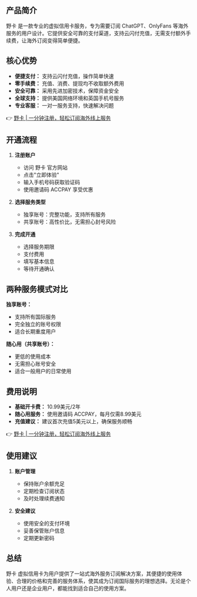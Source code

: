## **产品简介**

野卡 是一款专业的虚拟信用卡服务，专为需要订阅 ChatGPT、OnlyFans 等海外服务的用户设计。它提供安全可靠的支付渠道，支持云闪付充值，无需支付额外手续费，让海外订阅变得简单便捷。

## **核心优势**

- **便捷支付：** 支持云闪付充值，操作简单快速
- **零手续费：** 充值、消费、提现均不收取额外费用
- **安全可靠：** 采用先进加密技术，保障资金安全
- **全球支持：** 提供美国网络环境和英国手机号服务
- **专业客服：** 一对一服务支持，快速解决问题

👉 [野卡 | 一分钟注册，轻松订阅海外线上服务](https://bit.ly/bewildcard)

## **开通流程**

1. **注册账户**
   - 访问 野卡 官方网站
   - 点击"立即体验"
   - 输入手机号码获取验证码
   - 使用邀请码 ACCPAY 享受优惠

2. **选择服务类型**
   - 独享账号：完整功能，支持所有服务
   - 共享账号：高性价比，无需担心封号风险

3. **完成开通**
   - 选择服务期限
   - 支付费用
   - 填写基本信息
   - 等待开通确认

## **两种服务模式对比**

**独享账号：**
- 支持所有国际服务
- 完全独立的账号权限
- 适合长期重度用户

**随心用（共享账号）：**
- 更低的使用成本
- 无需担心账号安全
- 适合一般用户的日常使用

## **费用说明**

- **基础开卡费：** 10.99美元/2年
- **随心用服务：** 使用邀请码 ACCPAY，每月仅需8.99美元
- **充值建议：** 建议首次充值5美元以上，确保服务顺畅

👉 [野卡 | 一分钟注册，轻松订阅海外线上服务](https://bit.ly/bewildcard)

## **使用建议**

1. **账户管理**
   - 保持账户余额充足
   - 定期检查订阅状态
   - 及时处理续费通知

2. **安全建议**
   - 使用安全的支付环境
   - 妥善保管账户信息
   - 定期更新密码

## **总结**

野卡 虚拟信用卡为用户提供了一站式海外服务订阅解决方案，其便捷的使用体验、合理的价格和完善的服务体系，使其成为订阅国际服务的理想选择。无论是个人用户还是企业用户，都能找到适合自己的使用方案。
